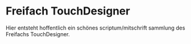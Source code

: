 Freifach TouchDesigner
=====================

Hier entsteht hoffentlich ein schönes scriptum/mitschrift sammlung des Freifachs TouchDesigner.